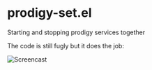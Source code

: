 # prodigy-set.el
Starting and stopping prodigy services together

The code is still fugly but it does the job:

![Screencast](https://raw.githubusercontent.com/FrancisMurillo/prodigy-set.el/master/images/screencast.gif)
